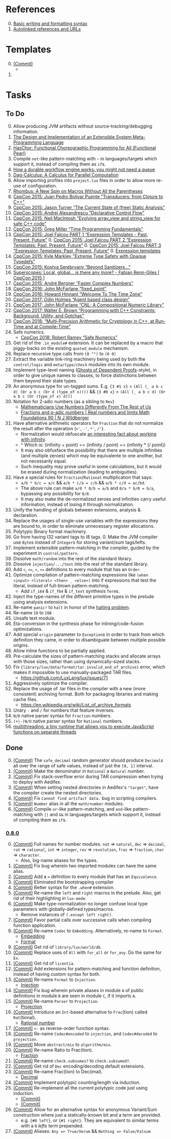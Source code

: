 [0.8.0]: https://github.com/LuxLang/lux/releases/tag/0.8.0

# References

0. [Basic writing and formatting syntax](https://docs.github.com/en/get-started/writing-on-github/getting-started-with-writing-and-formatting-on-github/basic-writing-and-formatting-syntax)
0. [Autolinked references and URLs](https://docs.github.com/en/get-started/writing-on-github/working-with-advanced-formatting/autolinked-references-and-urls)

# Templates

0. [(Commit)](https://github.com/LuxLang/lux/commit/) 
   * []()
0. []()

# Tasks

## To Do

0. Allow producing JVM artifacts without source-tracking/debugging information.
0. [The Design and Implementation of an Extensible System Meta-Programming Language](https://arxiv.org/abs/2309.15416)
0. [HasChor: Functional Choreographic Programming for All (Functional Pearl)](https://arxiv.org/abs/2303.00924)
0. Compile `not`-like pattern-matching with `~` in languages/targets which support it, instead of compiling them as `if`s.
0. [How a durable workflow engine works: you might not need a queue](https://www.inngest.com/blog/how-durable-workflow-engines-work)
0. [Dag-Calculus: A Calculus for Parallel Computation](https://dl.acm.org/doi/pdf/10.1145/2951913.2951946)
0. Allow importing profiles into `project.lux` files in order to allow more re-use of configuration.
0. [Rhombus: A New Spin on Macros Without All the Parentheses](https://gopiandcode.uk/pdfs/rhombus-oopsla23.pdf)
0. [CppCon 2015: Juan Pedro Bolívar Puente “Transducers: from Clojure to C++"](https://www.youtube.com/watch?v=vohGJjGxtJQ)
0. [CppCon 2015: Jason Turner “The Current State of (free) Static Analysis"](https://www.youtube.com/watch?v=sn1Vg8A_MPU)
0. [CppCon 2015: Andrei Alexandrescu “Declarative Control Flow"](https://www.youtube.com/watch?v=WjTrfoiB0MQ)
0. [CppCon 2015: Neil MacIntosh “Evolving array_view and string_view for safe C++ code"](https://www.youtube.com/watch?v=C4Z3c4Sv52U)
0. [CppCon 2015: Greg Miller “Time Programming Fundamentals"](https://www.youtube.com/watch?v=2rnIHsqABfM)
0. [CppCon 2015: Joel Falcou PART 1 “Expression Templates - Past, Present, Future”](https://www.youtube.com/watch?v=IiVl5oSU5B8)
	0. [CppCon 2015: Joel Falcou PART 2 “Expression Templates: Past, Present, Future"](https://www.youtube.com/watch?v=imU_WfonVr8)
	0. [CppCon 2015: Joel Falcou PART 3 “Expression Templates: Past, Present, Future”](https://www.youtube.com/watch?v=A9trwnv6k-w)
	0. [Expression templates](https://en.wikipedia.org/wiki/Expression_templates)
0. [CppCon 2015: Kyle Markley "Extreme Type Safety with Opaque Typedefs"](https://www.youtube.com/watch?v=jLdSjh8oqmE)
0. [CppCon 2015: Kostya Serebryany “Beyond Sanitizers...”](https://www.youtube.com/watch?v=qTkYDA0En6U)
0. [Superscopes: Local, global... is there any more? - Fabian Renn-Giles [ CppCon 2015 ]](https://www.youtube.com/watch?v=B68_bgXYX94)
0. [CppCon 2015: André Bergner “Faster Complex Numbers”](https://www.youtube.com/watch?v=he-XVt1xIE0)
0. [CppCon 2016: John McFarlane “fixed_point"](https://www.youtube.com/watch?v=cdaN51rRzSE)
0. [CppCon 2016: Howard Hinnant “Welcome To The Time Zone"](https://www.youtube.com/watch?v=Vwd3pduVGKY)
0. [CppCon 2017: Odin Holmes “Agent based class design”](https://www.youtube.com/watch?v=tNXyNa6kf4k)
0. [CppCon 2017: John McFarlane “CNL: A Compositional Numeric Library”](https://www.youtube.com/watch?v=GEfmV3Xcuok)
0. [CppCon 2017: Walter E. Brown “Programming with C++ Constraints: Background, Utility, and Gotchas"](https://www.youtube.com/watch?v=n4ie7tPMXOQ)
0. [CppCon 2018: “Multi-Precision Arithmetic for Cryptology in C++, at Run-Time and at Compile-Time”](https://www.youtube.com/watch?v=G33yF26UGMo)
0. Safe numerics.
   * [CppCon 2018: Robert Ramey “Safe Numerics”](https://www.youtube.com/watch?v=93Cjg42bGEw)
0. Get rid of the `.in_module#` extension. It can be replaced by a macro that piggy-backs on the existing `quoted_module` mechanism.
0. Replace recursive type calls from `(0 "")` to `(0 0)`
0. Extract the variable link-ring machinery being used by both the `control/logic` and `meta/type/check` modules into its own module.
0. Implement type-level naming ([Ghosts of Dependent Proofs](https://kataskeue.com/gdp.pdf)-style), in order to give unique names to classes, to force distinctions between them beyond their state types.
0. An anonymous type for un-tagged sums. E.g. `{3 #1 x}` = `(All (_ a b c d) (Or a b c (Or d (type_of x))))` && `{3 #0 x}` = `(All (_ a b c d) (Or a b c (Or (type_of x) d)))`
0. Notation for 2-adic numbers (as a sibling to `Rev`)
   * [Mathematicians Use Numbers Differently From The Rest of Us](https://www.youtube.com/watch?v=tRaq4aYPzCc)
   * [Fractions and p-adic numbers | Real numbers and limits Math Foundations 90 | N J Wildberger](https://www.youtube.com/watch?v=XXRwlo_MHnI)
0. Have alternative arithmetic operators for `Fraction` that do not
 normalize the result after the operation (`+'`, `-'`, `*'`, `/'`).
   * Normalization would obfuscate [an interesting fact about working with infinity](https://youtu.be/pE01mIrsw74?list=PL5A714C94D40392AB&t=1010).
   * ^ Which is: (infinity + point) == (infinity / point) == (infinity * (/ point))
   * It may also obfusface the possibility that there are multiple infinities (and multiple zeroes) which may be equivalente to one another, but not necessarily equal.
   * Such inequality may prove useful in some calculations, but it would be erased during normalization (leading to ambiguities).
0. Have a special rules for `Fraction`/`Rational` multiplication that says:
   * `a/b * b/c = a/c` && `a/b * c/a = c/b` && `a/b * c/d = ac/bd`.
   * The above rule can make `a/0 * 0/b = a/b` and `0/a * b/0 = b/a`, bypassing any possibility for `0/0`.
   * It may also make the de-normalized zeroes and infinities carry useful information, instead of losing it through normalization.
0. Unify the handling of globals between extensions, analysis & declaration.
0. Replace the usages of single-use variables with the expressions they are bound to, in order to eliminate unnecessary register allocations.
0. Polytypic Binary format machinery.
0. Go from having I32 variant tags to I8 tags.
   0. Make the JVM compiler use `Byte`s instead of `Integer`s for storing variant/sum tags/lefts.
0. Implement extensible pattern-matching in the compiler, guided by the experiment in `control/pattern`.
0. Dissolve `math/random` into the rest of the standard library.
0. Dissolve `injection/.../text` into the rest of the standard library.
0. Add `<`, `<=`, `>`, `>=` definitions to every module that has an `Order`.
0. Optimize compilation of pattern-matching expressions like `(when <input> <literal> <then> _ <else>)` into if expressions that test the literal, instead of full-blown pattern-matching.
   * Add `if_i64` & `if_f64` & `if_text` synthesis `Term`s.
0. Inject the type-names of the different primitive types in the prelude using analysis extensions.
0. Re-name `panic!` to `halt` in honor of the [halting problem](https://en.wikipedia.org/wiki/Halting_problem).
0. Re-name `I8` to `I08`
0. Unsafe text module.
0. Eta-conversion in the synthesis phase for inlining/code-fusion optimizations.
0. Add special `origin` parameter to `Exception`s in order to track from which definition they came, in order to disambiguate between multiple possible origins.
0. Allow inline functions to be partially applied.
0. Pre-calculate the sizes of pattern-matching stacks and allocate arrays with those sizes, rather than using dynamically-sized stacks.
0. Fix `{library/lux/data/format/tar.invalid_end_of_archive}` error, which makes it impossible to use manually-packaged TAR files.
   * https://github.com/LuxLang/lux/issues/71
0. Aggressively optimize the compiler.
0. Replace the usage of .tar files in the compiler with a new (more consistent) archiving format. Both for packaging libraries and making cache files.
   * https://en.wikipedia.org/wiki/List_of_archive_formats
0. Unary `-` and `/` for numbers that feature inverses.
0. `N/D` native parser syntax for `Fraction` numbers.
0. `(+|-)N/D` native parser syntax for `Rational` numbers.
0. [multithreading: a tiny runtime that allows you to execute JavaScript functions on separate threads](https://github.com/W4G1/multithreading)

## Done

0. [(Commit)](https://github.com/LuxLang/lux/commit/036b40089a7dc43bb5c7878eeaf7cffe03241327) The `safe_decimal` random generator should produce `Decimal`s all over the range of safe values, instead of just the `[0, 1]` interval.
0. [(Commit)](https://github.com/LuxLang/lux/commit/4dacca8fe6c165afc5ef428aba728ed37b50be5f) Make the denominator in `Rational` a `Natural` number.
0. [(Commit)](https://github.com/LuxLang/lux/commit/6a61827dd52419181e549eee8348f112975dca3e) Fix stack-overflow error during TAR compression when trying to deploy with Aedifex.
0. [(Commit)](https://github.com/LuxLang/lux/commit/9f32a0832d110af918217146852f381854183e8a) When setting nested directories in Aedifex's `"target"`, have the compiler create the nested directories.
0. [(Commit)](https://github.com/LuxLang/lux/commit/32a2a77168a5a047b3178a249e8dfa0f30a6aa57) Fix `Cannot find artifact data.` bug in scripting compilers.
0. [(Commit)](https://github.com/LuxLang/lux/commit/606f6ad2f954df8334ccddafd36dd6ca4cb06008) `Number` alias in all the `math/number` modules.
0. [(Commit)](https://github.com/LuxLang/lux/commit/98587236e7a551804d7b31e927bc069d78a1b96c) Compile `or`-like pattern-matching, and `and`-like pattern-matching with `||` and `&&` in languages/targets which support it, instead of compiling them as `if`s.

### [0.8.0]

0. [(Commit)](https://github.com/LuxLang/lux/commit/3c774078b398dd04f6da37fdafe3c4362b1ef83b) Full names for number modules. `nat` => `natural`, `dec` => `decimal`, `rat` => `rational`, `int` => `integer`, `rev` => `revolution`, `frac` => `fraction`, `char` => `character`.
   * Also, big-name aliases for the types.
0. [(Commit)](https://github.com/LuxLang/lux/commit/b678ef8420f19d0b52854731d3b1a2b8a3ff3ce5) Fix bug wherein two imported modules can have the same alias.
0. [(Commit)](https://github.com/LuxLang/lux/commit/1bead83039b77e360ba3c8bb8237115fefc2bc2e) Add a `=` definition to every module that has an `Equivalence`.
0. [(Commit)](https://github.com/LuxLang/lux/commit/ad2bd2abad4d7e014791257af066aa964c5c5aa5) Eliminated the bootstrapping compiler
0. [(Commit)](https://github.com/LuxLang/lux/commit/90bdd8c16e6864f36dfe44b716c48266a44549c4) Better syntax for the `.when#` extension.
0. [(Commit)](https://github.com/LuxLang/lux/commit/3b9cad357e2dcc44a42d5fa01cc380908b08970a) Re-name the `left` and `right` macros in the prelude. Also, get rid of their highlighting in `lux-mode`.
0. [(Commit)](https://github.com/LuxLang/lux/commit/6de33f8b2c7b3804be4bd5ec04fb3c4b0a3efe79) Make type-normalization no longer confuse local type parameters with globally-defined types/macros.
   * Remove instances of `(.except left right)`.
0. [(Commit)](https://github.com/LuxLang/lux/commit/c7daf84dfd365df8da5b381dfb1d3fca9afd62a7) Favor partial calls over successive calls when compiling function application.
0. [(Commit)](https://github.com/LuxLang/lux/commit/b7fb27e49cba22cdbad5ffc034b32963b35c05f4) Re-name `Codec` to `Embedding`. Alternatively, re-name to `Format`.
   * [Embedding](https://en.wikipedia.org/wiki/Embedding)
   * [Format](https://en.wikipedia.org/wiki/Content_format)
0. [(Commit)](https://github.com/LuxLang/lux/commit/b32652a350e543d9343d8b6c859773937474ae7b) Get rid of `library/lux/world/db`.
0. [(Commit)](https://github.com/LuxLang/lux/commit/ddbbca49f87ab84d8ee8cf8568d38c27542a6e67) Replace uses of `All` with `for_all` or `for_any`. Do the same for `Ex`.
0. [(Commit)](https://github.com/LuxLang/lux/commit/ddbbca49f87ab84d8ee8cf8568d38c27542a6e67) Get rid of `licentia`.
0. [(Commit)](https://github.com/LuxLang/lux/commit/31dacc61d04fad87f0e0c6e67220f4fc83dee9cb) Add extensions for pattern-matching and function definition, instead of having custom syntax for both.
0. [(Commit)](https://github.com/LuxLang/lux/commit/ffe8cb4d1a728e2289b04eeb57f64cbababc58cd) Re-name `Format` to `Injection`.
   * [Injection](https://en.wikipedia.org/wiki/Injective_function)
0. [(Commit)](https://github.com/LuxLang/lux/commit/ffe8cb4d1a728e2289b04eeb57f64cbababc58cd) Fix bug wherein private aliases in module `A` of public definitions in module `B` are seen in module `C`, if it imports `A`.
0. [(Commit)](https://github.com/LuxLang/lux/commit/6620a2ae31aa199874497c631f704c36d9244304) Re-name `Parser` to `Projection`.
   * [Projection](https://en.wikipedia.org/wiki/Projection_(relational_algebra))
0. [(Commit)](https://github.com/LuxLang/lux/commit/6620a2ae31aa199874497c631f704c36d9244304) Introduce an `Int`-based alternative to `Frac`(tion) called `Rat`(tional).
   * [Rational number](https://en.wikipedia.org/wiki/Rational_number)
0. [(Commit)](https://github.com/LuxLang/lux/commit/b548a7ebc71cd1d8150eb57d811c39afa80f20f3) `<-` as reverse-order function syntax.
0. [(Commit)](https://github.com/LuxLang/lux/commit/b548a7ebc71cd1d8150eb57d811c39afa80f20f3) Re-name `Codec#encoded` to `injection`, and `Codec#decoded` to `projection`.
0. [(Commit)](https://github.com/LuxLang/lux/commit/7c144b96453c9aa28436dcffd90af7cbe6c323f6) Move `abstract/mix` to `algorithm/mix`.
0. [(Commit)](https://github.com/LuxLang/lux/commit/7c144b96453c9aa28436dcffd90af7cbe6c323f6) Re-name Ratio to Frac(tion).
   * [Fraction](https://en.wikipedia.org/wiki/Fraction)
0. [(Commit)](https://github.com/LuxLang/lux/commit/9291b0f9e2799063ddb09d97bd0f7ebfaaac59ee) Re-name `check.subsumes?` to `check.subsumed?`.
0. [(Commit)](https://github.com/LuxLang/lux/commit/9291b0f9e2799063ddb09d97bd0f7ebfaaac59ee) Get rid of `Dec` encoding/decoding default extensions.
0. [(Commit)](https://github.com/LuxLang/lux/commit/6fff5228b1b92c9ee37a27b584be10547f337782) Re-name Frac(tion) to Dec(imal).
   * [Decimal](https://en.wikipedia.org/wiki/Decimal)
0. [(Commit)](https://github.com/LuxLang/lux/commit/6fff5228b1b92c9ee37a27b584be10547f337782) Implement polytypic counting/length via induction.
0. [(Commit)](https://github.com/LuxLang/lux/commit/9b6682b709a5ce3d00b696dadb60d56c869edbf2) Re-implement all the current polytypic code just using induction.
   * [(Commit)](https://github.com/LuxLang/lux/commit/403d5a46c8cbada8e6eb5d457a98b1e8d9df87f3)
   * [(Commit)](https://github.com/LuxLang/lux/commit/caab080b72a358b63d6a289e0bf6e929d00873fb)
0. [(Commit)](https://github.com/LuxLang/lux/commit/caab080b72a358b63d6a289e0bf6e929d00873fb) Allow for an alternative syntax for anonymous Variant/Sum construction where just a statically-known bit and a term are provided.
   * e.g. `{#0 left}`, or `{#1 right}`. They are equivalent to similar terms with a `0` _lefts_ term prepended.
0. [(Commit)](https://github.com/LuxLang/lux/commit/403d5a46c8cbada8e6eb5d457a98b1e8d9df87f3) Aliases: `Any => True/Verum` && `Nothing => False/Falsum`

